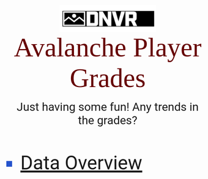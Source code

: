 <img src="pics/dnvr.png" id="center">
<p id="title">Avalanche Player Grades</p>
<br>
<p id="desc">Just having some fun! Any trends in the grades?</p>
<br><br><br>
<ul id="bullet">
  <li class="link"><a href="links/data_overview.html" target="_blank">Data Overview</a></li>
</ul>



<style>
@import url('https://fonts.googleapis.com/css2?family=Bitter:wght@500&display=swap');
@import url('https://fonts.googleapis.com/css2?family=Bitter:wght@500&family=Roboto:wght@500&display=swap');

#title{
  margin: auto;
  text-align: center;
  font-size: 70px;
  color: #660000;
  font-family: 'Bitter', serif;
}

#desc{
  margin: auto;
  text-align: center;
  font-size: 30px;
  font-family: 'Roboto', sans-serif;
}

#center {
  display: block;
  margin-left: auto;
  margin-right: auto;
  width: 50%;
}

#bullet{
  list-style-type: square;
}

.link{
  font-size: 50px;
  font-family: 'Roboto', sans-serif;
  color: #2553CC;
}




</style>

